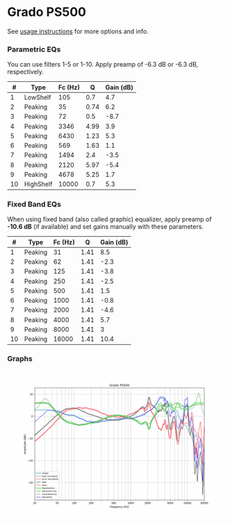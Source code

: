 # Grado PS500
See [usage instructions](https://github.com/jaakkopasanen/AutoEq#usage) for more options and info.

### Parametric EQs
You can use filters 1-5 or 1-10. Apply preamp of -6.3 dB or -6.3 dB, respectively.

|   # | Type      |   Fc (Hz) |    Q |   Gain (dB) |
|-----|-----------|-----------|------|-------------|
|   1 | LowShelf  |       105 | 0.7  |         4.7 |
|   2 | Peaking   |        35 | 0.74 |         6.2 |
|   3 | Peaking   |        72 | 0.5  |        -8.7 |
|   4 | Peaking   |      3346 | 4.99 |         3.9 |
|   5 | Peaking   |      6430 | 1.23 |         5.3 |
|   6 | Peaking   |       569 | 1.63 |         1.1 |
|   7 | Peaking   |      1494 | 2.4  |        -3.5 |
|   8 | Peaking   |      2120 | 5.97 |        -5.4 |
|   9 | Peaking   |      4678 | 5.25 |         1.7 |
|  10 | HighShelf |     10000 | 0.7  |         5.3 |

### Fixed Band EQs
When using fixed band (also called graphic) equalizer, apply preamp of **-10.6 dB** (if available) and set gains manually with these parameters.

|   # | Type    |   Fc (Hz) |    Q |   Gain (dB) |
|-----|---------|-----------|------|-------------|
|   1 | Peaking |        31 | 1.41 |         8.5 |
|   2 | Peaking |        62 | 1.41 |        -2.3 |
|   3 | Peaking |       125 | 1.41 |        -3.8 |
|   4 | Peaking |       250 | 1.41 |        -2.5 |
|   5 | Peaking |       500 | 1.41 |         1.5 |
|   6 | Peaking |      1000 | 1.41 |        -0.8 |
|   7 | Peaking |      2000 | 1.41 |        -4.6 |
|   8 | Peaking |      4000 | 1.41 |         5.7 |
|   9 | Peaking |      8000 | 1.41 |         3   |
|  10 | Peaking |     16000 | 1.41 |        10.4 |

### Graphs
![](./Grado%20PS500.png)
